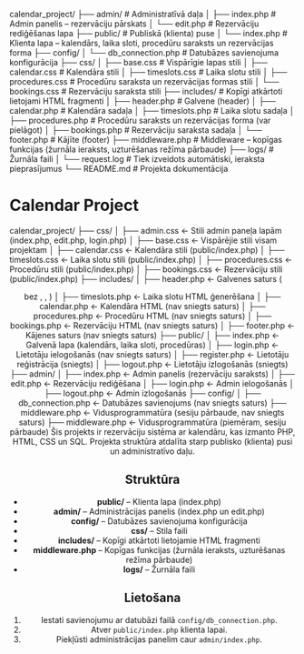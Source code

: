 calendar_project/
├── admin/                    # Administratīvā daļa
│   ├── index.php            # Admin panelis – rezervāciju pārskats
│   └── edit.php             # Rezervāciju rediģēšanas lapa
├── public/                   # Publiskā (klienta) puse
│   └── index.php            # Klienta lapa – kalendārs, laika sloti, procedūru saraksts un rezervācijas forma
├── config/
│   └── db_connection.php    # Datubāzes savienojuma konfigurācija
├── css/
│   ├── base.css             # Vispārīgie lapas stili
│   ├── calendar.css         # Kalendāra stili
│   ├── timeslots.css        # Laika slotu stili
│   ├── procedures.css       # Procedūru saraksta un rezervācijas formas stili
│   └── bookings.css         # Rezervāciju saraksta stili
├── includes/                 # Kopīgi atkārtoti lietojami HTML fragmenti
│   ├── header.php           # Galvene (header)
│   ├── calendar.php         # Kalendāra sadaļa
│   ├── timeslots.php        # Laika slotu sadaļa
│   ├── procedures.php       # Procedūru saraksts un rezervācijas forma (var pielāgot)
│   ├── bookings.php         # Rezervāciju saraksta sadaļa
│   └── footer.php           # Kājīte (footer)
├── middleware.php            # Middleware – kopīgas funkcijas (žurnāla ieraksts, uzturēšanas režīma pārbaude)
├── logs/                     # Žurnāla faili
│   └── request.log          # Tiek izveidots automātiski, ieraksta pieprasījumus
└── README.md                 # Projekta dokumentācija

# Calendar Project
calendar_project/
├── css/
│   ├── admin.css        ← Stili admin paneļa lapām (index.php, edit.php, login.php)
│   ├── base.css        ← Vispārējie stili visam projektam
│   ├── calendar.css    ← Kalendāra stili (public/index.php)
│   ├── timeslots.css   ← Laika slotu stili (public/index.php)
│   ├── procedures.css  ← Procedūru stili (public/index.php)
│   ├── bookings.css    ← Rezervāciju stili (public/index.php)
├── includes/
│   ├── header.php      ← Galvenes saturs (<header> bez <html>, <head>, <body>)
│   ├── timeslots.php   ← Laika slotu HTML ģenerēšana
│   ├── calendar.php    ← Kalendāra HTML (nav sniegts saturs)
│   ├── procedures.php  ← Procedūru HTML (nav sniegts saturs)
│   ├── bookings.php    ← Rezervāciju HTML (nav sniegts saturs)
│   ├── footer.php      ← Kājenes saturs (nav sniegts saturs)
├── public/
│   ├── index.php       ← Galvenā lapa (kalendārs, laika sloti, procedūras)
│   ├── login.php       ← Lietotāju ielogošanās (nav sniegts saturs)
│   ├── register.php    ← Lietotāju reģistrācija (sniegts)
│   ├── logout.php      ← Lietotāju izlogošanās (sniegts)
├── admin/
│   ├── index.php       ← Admin panelis (rezervāciju saraksts)
│   ├── edit.php        ← Rezervāciju rediģēšana
│   ├── login.php       ← Admin ielogošanās
│   ├── logout.php      ← Admin izlogošanās
├── config/
│   ├── db_connection.php ← Datubāzes savienojums (nav sniegts saturs)
├── middleware.php         ← Vidusprogrammatūra (sesiju pārbaude, nav sniegts saturs)
├── middleware.php         ← Vidusprogrammatūra (piemēram, sesiju pārbaude)
Šis projekts ir rezervāciju sistēma ar kalendāru, kas izmanto PHP, HTML, CSS un SQL. Projekta struktūra atdalīta starp publisko (klienta) pusi un administratīvo daļu.

## Struktūra
- **public/** – Klienta lapa (index.php)
- **admin/** – Administrācijas panelis (index.php un edit.php)
- **config/** – Datubāzes savienojuma konfigurācija
- **css/** – Stila faili
- **includes/** – Kopīgi atkārtoti lietojamie HTML fragmenti
- **middleware.php** – Kopīgas funkcijas (žurnāla ieraksts, uzturēšanas režīma pārbaude)
- **logs/** – Žurnāla faili

## Lietošana
1. Iestati savienojumu ar datubāzi failā `config/db_connection.php`.
2. Atver `public/index.php` klienta lapai.
3. Piekļūsti administrācijas panelim caur `admin/index.php`.

